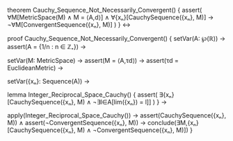 theorem Cauchy_Sequence_Not_Necessarily_Convergent() {
  assert(
    ∀M[MetricSpace(M) ∧ M = ⟨A,d⟩] ∧
    ∀{xₙ}[CauchySequence({xₙ}, M)] →
    ¬∀M[ConvergentSequence({xₙ}, M)]
  )
} ↔

proof Cauchy_Sequence_Not_Necessarily_Convergent() {
  setVar(A: ℘(ℝ)) →
  assert(A = {1/n : n ∈ ℤ₊}) →
  
  setVar(M: MetricSpace) →
  assert(M = ⟨A,τd⟩) →
  assert(τd = EuclideanMetric) →
  
  setVar({xₙ}: Sequence(A)) →
  
  lemma Integer_Reciprocal_Space_Cauchy() {
    assert(
      ∃{xₙ}[CauchySequence({xₙ}, M) ∧
      ¬∃l∈A[lim({xₙ}) = l]]
    )
  } →
  
  apply(Integer_Reciprocal_Space_Cauchy()) →
  assert(CauchySequence({xₙ}, M)) ∧
  assert(¬ConvergentSequence({xₙ}, M)) →
  conclude(∃M,{xₙ}[CauchySequence({xₙ}, M) ∧ ¬ConvergentSequence({xₙ}, M)])
}